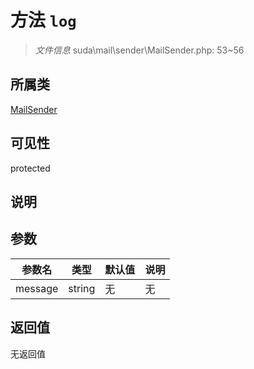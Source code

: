 # 方法 `log`

> *文件信息* suda\mail\sender\MailSender.php: 53~56

## 所属类 

[MailSender](../MailSender.md)

## 可见性

 protected 

## 说明



## 参数


| 参数名 | 类型 | 默认值 | 说明 |
|--------|-----|-------|-------|
| message |  string | 无 | 无 |



## 返回值

无返回值
